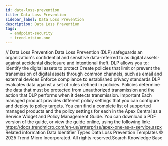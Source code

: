 ```yaml
---
id: data-loss-prevention
title: Data Loss Prevention
sidebar_label: Data Loss Prevention
description: Data Loss Prevention
tags:
  - endpoint-security
  - trend-vision-one
---
```


/*<![CDATA[*/ $('#title').html($('meta[name=map-description]').attr('content')); /*]]>*/ Data Loss Prevention Data Loss Prevention (DLP) safeguards an organization's confidential and sensitive data-referred to as digital assets-against accidental disclosure and intentional theft. DLP allows you to: Identify the digital assets to protect Create policies that limit or prevent the transmission of digital assets through common channels, such as email and external devices Enforce compliance to established privacy standards DLP evaluates data against a set of rules defined in policies. Policies determine the data that must be protected from unauthorized transmission and the action that DLP performs when it detects transmission. Important Each managed product provides different policy settings that you can configure and deploy to policy targets. You can find a complete list of supported managed products and the policy settings for each in the Apex Central as a Service Widget and Policy Management Guide. You can download a PDF version of the guide, or view the guide online, using the following link: https://docs.trendmicro.com/en-us/enterprise/apex-one-as-a-service.aspx Related information Data Identifier Types Data Loss Prevention Templates © 2025 Trend Micro Incorporated. All rights reserved.Search Knowledge Base
